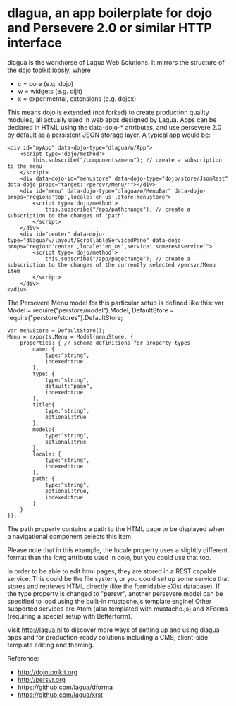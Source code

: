 dlagua, an app boilerplate for dojo and Persevere 2.0 or similar HTTP interface
================================================================================

dlagua is the workhorse of Lagua Web Solutions. It mirrors the structure of the dojo toolkit loosly, where
* c = core (e.g. dojo)
* w = widgets (e.g. dijit)
* x = experimental, extensions (e.g. dojox)

This means dojo is extended (not forked) to create production quality modules, all actually used in web apps designed by Lagua.
Apps can be declared in HTML using the data-dojo-* attributes, and use persevere 2.0 by default as a persistent JSON storage layer. A typical app would be:

    <div id="myApp" data-dojo-type="dlagua/w/App">
    	<script type='dojo/method'>
			this.subscribe("/components/menu"); // create a subscription to the menu
		</script>
		<div data-dojo-id="menustore" data-dojo-type="dojo/store/JsonRest" data-dojo-props="target:'/persvr/Menu/'"></div>
		<div id="menu" data-dojo-type="dlagua/w/MenuBar" data-dojo-props="region:'top',locale:'en_us',store:menustore">
	    	<script type='dojo/method'>
		    	this.subscribe("/app/pathchange"); // create a subscription to the changes of 'path'
		    </script>
		</div>
		<div id="center" data-dojo-type="dlagua/w/layout/ScrollableServicedPane" data-dojo-props="region:'center',locale:'en_us',service:'somerestservice'">
			<script type='dojo/method'>
				this.subscribe("/app/pagechange"); // create a subscription to the changes of the currently selected /persvr/Menu item
			</script>
		</div>
	</div>
	
The Persevere Menu model for this particular setup is defined like this:
	var Model = require("perstore/model").Model,
		DefaultStore = require("perstore/stores").DefaultStore;
	
	var menuStore = DefaultStore();
	Menu = exports.Menu = Model(menuStore, {
		properties: { // schema definitions for property types
			name: {
				type:"string",
				indexed:true
			},
			type: {
				type:"string",
				default:"page",
				indexed:true
			},
			title:{
				type:"string",
				optional:true
			},
			model:{
				type:"string",
				optional:true
			},
			locale: {
				type:"string",
				indexed:true
			},
			path: {
				type:"string",
				optional:true,
				indexed:true
			}
		}
	});

The path property contains a path to the HTML page to be displayed when a navigational component selects this item.

Please note that in this example, the locale property uses a slightly different format than the *lang* attribute used in dojo, but you could use that too.

In order to be able to edit html pages, they are stored in a REST capable service. This could be the file system, or you could set up some service that stores and retrieves HTML directly (like the formidable eXist database).
If the type property is changed to "persvr", another persevere model can be specified to load using the built-in mustache.js template engine! Other supported services are Atom (also templated with mustache.js) and XForms (requiring a special setup with Betterform).

Visit http://lagua.nl to discover more ways of setting up and using dlagua apps and for production-ready solutions including a CMS, client-side template editing and theming.

Reference:
* http://dojotoolkit.org
* http://persvr.org
* https://github.com/lagua/dforma
* https://github.com/lagua/xrst
